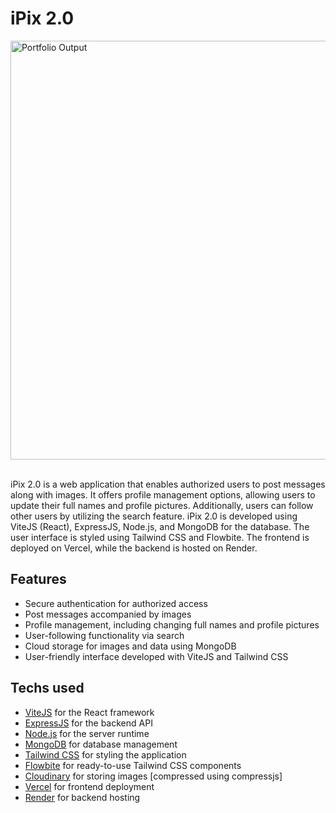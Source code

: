# iPix 2.0

<img src="https://res.cloudinary.com/dg7etzwks/image/upload/v1691916718/portfolioProjects/ipix-image.png" alt="Portfolio Output" style="height: auto; width: 670px;" />

<div>
  <img alt='' src='https://img.shields.io/badge/mongodb-100?style=for-the-badge&logo=&logoColor=white&labelColor=FFFFFF&color=64008C'/>
  <img alt='' src='https://img.shields.io/badge/reactjs-100?style=for-the-badge&logo=&logoColor=white&labelColor=FFFFFF&color=64008C'/>
  <img alt='' src='https://img.shields.io/badge/expressJS-100?style=for-the-badge&logo=&logoColor=white&labelColor=FFFFFF&color=64008C'/>
  <img alt='' src='https://img.shields.io/badge/nodejs-100?style=for-the-badge&logo=&logoColor=white&labelColor=FFFFFF&color=64008C'/>
  <img alt='' src='https://img.shields.io/badge/cloudinary-100?style=for-the-badge&logo=&logoColor=white&labelColor=FFFFFF&color=64008C'/>
  <img alt='' src='https://img.shields.io/badge/tailwindcss-100?style=for-the-badge&logo=&logoColor=white&labelColor=FFFFFF&color=64008C'/>
  <img alt='' src='https://img.shields.io/badge/flowbite-100?style=for-the-badge&logo=&logoColor=white&labelColor=FFFFFF&color=64008C'/>
</div>

iPix 2.0 is a web application that enables authorized users to post messages along with images. It offers profile management options, allowing users to update their full names and profile pictures. Additionally, users can follow other users by utilizing the search feature. iPix 2.0 is developed using ViteJS (React), ExpressJS, Node.js, and MongoDB for the database. The user interface is styled using Tailwind CSS and Flowbite. The frontend is deployed on Vercel, while the backend is hosted on Render.

## Features

- Secure authentication for authorized access
- Post messages accompanied by images
- Profile management, including changing full names and profile pictures
- User-following functionality via search
- Cloud storage for images and data using MongoDB
- User-friendly interface developed with ViteJS and Tailwind CSS

## Techs used

- [ViteJS](https://vitejs.dev) for the React framework
- [ExpressJS](https://expressjs.com) for the backend API
- [Node.js](https://nodejs.org) for the server runtime
- [MongoDB](https://www.mongodb.com) for database management
- [Tailwind CSS](https://tailwindcss.com) for styling the application
- [Flowbite](https://flowbite.com) for ready-to-use Tailwind CSS components
- [Cloudinary](https://cloudinary.com) for storing images [compressed using compressjs]
- [Vercel](https://vercel.com) for frontend deployment
- [Render](https://render.com) for backend hosting
